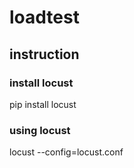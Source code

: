 # loadtest

## instruction

### install locust

pip install locust

### using locust

locust --config=locust.conf
